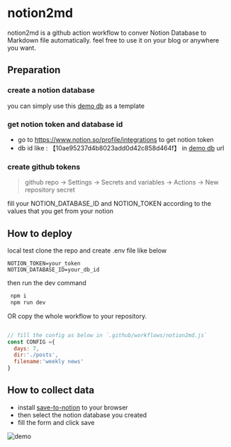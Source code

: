 # notion2md

notion2md is a github action workflow to conver Notion Database to Markdown file automatically. feel free to use it on your blog or anywhere you want.

## Preparation
### create a notion database
you can simply use this [demo db](https://thinkrchan.notion.site/10ae95237d4b8023add0d42c858d464f?v=fffe95237d4b8162bc57000ce467f9df) as a template

### get notion token and database id
- go to https://www.notion.so/profile/integrations to get notion token
- db id like : 【10ae95237d4b8023add0d42c858d464f】 in [demo db](https://thinkrchan.notion.site/10ae95237d4b8023add0d42c858d464f?v=fffe95237d4b8162bc57000ce467f9df) url

### create github tokens
> github repo -> Settings -> Secrets and variables -> Actions -> New repository secret

fill your NOTION_DATABASE_ID and NOTION_TOKEN according to the values that you get from your notion

## How to deploy

local test
clone the repo and create .env file like below

```
NOTION_TOKEN=your_token
NOTION_DATABASE_ID=your_db_id
```
then run the dev command

```bash
 npm i
 npm run dev
```

OR copy the whole workflow to your repository.
```js

// fill the config as below in `.github/workflows/notion2md.js`
const CONFIG ={
  days: 7,
  dir:'./posts',
  filename:'weekly news'
}
```

## How to collect data
- install [save-to-notion](https://chromewebstore.google.com/detail/save-to-notion/ldmmifpegigmeammaeckplhnjbbpccmm) to your browser
- then select the notion database you created
- fill the form and click save

![demo](https://camo.githubusercontent.com/21883de28cdf349b9652c7347df752687eb436819c3db7572a9d8f7ca881e84b/68747470733a2f2f742d71696e69752e6c696e6b726f757465732e636f6d2f755069632f4a3051475a685f7251454e4c342e706e67)